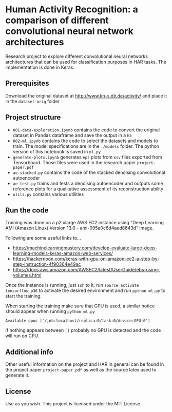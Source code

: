 # Human Activity Recognition: a comparison of different convolutional neural network architectures

Research project to explore different convolutional neural networks architectures that can be used for classification purposes in HAR tasks. The implementation is done in Keras.

## Prerequisites

Download the original dataset at  http://www.kn-s.dlr.de/activity/ and place it in the `dataset-orig` folder

## Project structure

* `001-data-exploration.ipynb` contains the code to convert the original dataset in Pandas dataframe and save the output in a `h5`
* `002-ml.ipynb` contains the code to select the datasets and models to train. The model specifications are in the `./models` folder. The python version of this notebook is saved in `ml.py`
* `generate-plots.ipynb` generates `eps` plots from `¢sv` files exported from Tensorboard. Those files were used in the research paper `project-paper.pdf`
* `ae-stacked.py` contains the code of the stacked denoising convolutional autoencoder
* `ae-test.py` trains and tests a denoising autoencoder and outputs some reference plots for a qualitative assessment of its reconstruction ability
* `utils.py` contains various utilities

## Run the code

Training was done on a p2.xlarge AWS EC2 instance using "Deep Learning AMI (Amazon Linux) Version 13.0 - ami-095a0c6d4aed8643d" image.

Following are some useful links to...

* https://machinelearningmastery.com/develop-evaluate-large-deep-learning-models-keras-amazon-web-services/
* https://hackernoon.com/keras-with-gpu-on-amazon-ec2-a-step-by-step-instruction-4f90364e49ac
* https://docs.aws.amazon.com/AWSEC2/latest/UserGuide/ebs-using-volumes.html

Once the instance is running, just `ssh` to it, run `source activate tensorflow_p36` to activate the desired environment and run `python ml.py` to start the training.

When starting the training make sure that GPU is used, a similar notice should appear when running `python ml.py`
    
    Available gpus ['/job:localhost/replica:0/task:0/device:GPU:0']

If nothing appears between `[]` probably no GPU is detected and the code will run on CPU.

## Additional info
Other useful information on the project and HAR in general can be found in the project paper `project-paper.pdf` as well as the source latex used to generate it.


## License

Use as you wish. This project is licensed under the MIT License.

